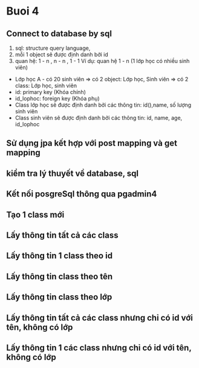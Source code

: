 # Buoi 4
## Connect to database by sql
1. sql: structure query language,
2. mỗi 1 object sẽ được định danh bởi id 
3. quan hệ: 1 - n , n - n , 1 - 1
Ví dụ: quan hệ 1 - n (1 lớp học có nhiều sinh viên)
 - Lớp học A - có 20 sinh viên 
   => có 2 object: Lớp học, Sinh viên 
   => có 2 class: Lớp học, sinh viên 
 - id: primary key (Khóa chính)
 - id_lophoc: foreign key (Khóa phụ)
 - Class lớp học sẽ được định danh bởi các thông tin: id(),name, số lượng sinh viên
 - Class sinh viên sẽ được định danh bởi các thông tin: id, name, age, id_lophoc
## Sử dụng jpa kết hợp với post mapping và get mapping
## kiểm tra lý thuyết về database, sql
## Kết nối posgreSql thông qua pgadmin4
## Tạo 1 class mới
## Lấy thông tin tất cả các class
## Lấy thông tin 1 class theo id
## Lấy thông tin class theo tên
## Lấy thông tin class theo lớp
## Lấy thông tin tất cả các class  nhưng chỉ có id với tên, không có lớp
## Lấy thông tin 1 các class  nhưng chỉ có id với tên, không có lớp
